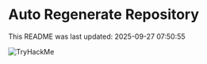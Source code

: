 # Auto Regenerate Repository

This README was last updated: 2025-09-27 07:50:55

 ![TryHackMe](https://tryhackme.com/badge/533634)